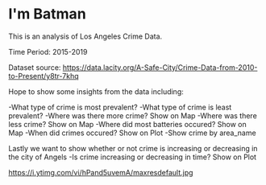 # I'm Batman
This is an analysis of Los Angeles Crime Data.

Time Period: 2015-2019

Dataset source: https://data.lacity.org/A-Safe-City/Crime-Data-from-2010-to-Present/y8tr-7khq

Hope to show some insights from the data including:

-What type of crime is most prevalent?
-What type of crime is least prevalent?
-Where was there more crime? Show on Map
-Where was there less crime? Show on Map
-Where did most batteries occured? Show on Map
-When did crimes occured? Show on Plot
-Show crime by area_name

Lastly we want to show whether or not crime is increasing or decreasing in the city of Angels
-Is crime increasing or decreasing in time? Show on Plot

https://i.ytimg.com/vi/hPand5uvemA/maxresdefault.jpg
